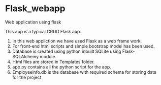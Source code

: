 # Flask_webapp
Web application using flask 

This app is a typical CRUD Flask app.


1) In this web appliction we have used Flask as a web frame work.
2) For front-end html scripts and simple bootstrap model has been used.
3) Database is created using python inbuilt SQLite  using Flask-SQLAlchemy module.
4) Html files are stored in Templates folder.
5) app.py contains all the python script for the app.
6) Employeeinfo.db is the database with required schema for storing data for the project
